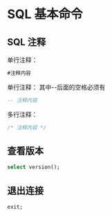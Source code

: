 # SQL 基本命令

## SQL 注释

单行注释：

```sql
#注释内容
```

单行注释： 其中--后面的空格必须有

```sql
-- 注释内容   
```

多行注释：

```sql
/* 注释内容 */
```

## 查看版本

```sql
select version();
```

## 退出连接

```
exit;
```

